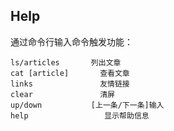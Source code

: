 ## Help
通过命令行输入命令触发功能：  
```
ls/articles		  列出文章  
cat [article]		查看文章  
links				友情链接
clear				清屏
up/down			  [上一条/下一条]输入
help				 显示帮助信息
```